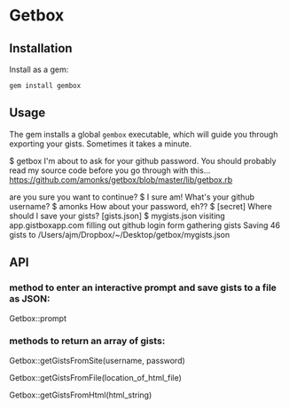 # Getbox

## Installation

Install as a gem:

    gem install gembox

## Usage

The gem installs a global `gembox` executable, which will guide you through exporting your gists. Sometimes it takes a minute.

$ getbox
I'm about to ask for your github password. 
You should probably read my source code
before you go through with this...
https://github.com/amonks/getbox/blob/master/lib/getbox.rb

are you sure you want to continue?
$ I sure am!
What's your github username?
$ amonks
How about your password, eh??
$ [secret]
Where should I save your gists? [gists.json]
$ mygists.json
visiting app.gistboxapp.com
filling out github login form
gathering gists
Saving 46 gists to /Users/ajm/Dropbox/~/Desktop/getbox/mygists.json

## API

### method to enter an interactive prompt and save gists to a file as JSON:

Getbox::prompt

### methods to return an array of gists:

Getbox::getGistsFromSite(username, password)

Getbox::getGistsFromFile(location_of_html_file)

Getbox::getGistsFromHtml(html_string)
